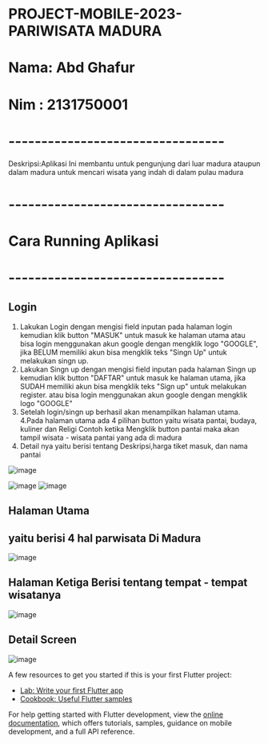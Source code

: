# PROJECT-MOBILE-2023- PARIWISATA MADURA
# Nama: Abd Ghafur
# Nim : 2131750001
# ---------------------------------
Deskripsi:Aplikasi Ini membantu untuk pengunjung dari luar madura ataupun dalam madura untuk mencari wisata yang indah di dalam pulau madura
# ---------------------------------
# Cara Running Aplikasi
# ---------------------------------
## Login
1. Lakukan Login dengan mengisi field inputan pada halaman login kemudian klik button "MASUK" untuk masuk ke halaman utama atau bisa login menggunakan akun google dengan mengklik logo "GOOGLE", jika BELUM memiliki akun bisa mengklik teks "Singn Up" untuk melakukan singn up.
2. Lakukan Singn up dengan mengisi field inputan pada halaman Singn up kemudian klik button "DAFTAR" untuk masuk ke halaman utama, jika SUDAH memiliki akun bisa mengklik teks "Sign up" untuk melakukan register. atau bisa login menggunakan akun google dengan mengklik logo "GOOGLE"
3. Setelah login/singn up berhasil akan menampilkan halaman utama.
4.Pada halaman utama ada 4 pilihan button yaitu wisata pantai, budaya, kuliner dan Religi
 Contoh ketika Mengklik button pantai maka akan tampil wisata - wisata pantai yang ada di     madura
5. Detail nya yaitu berisi tentang Deskripsi,harga tiket masuk, dan nama pantai

![image](https://github.com/AbdGhafur/project-mobile-2023/assets/92065915/216a60ab-ab1b-4a46-bf7a-2cbc96a5b6bd)

![image](https://github.com/AbdGhafur/project-mobile-2023/assets/92065915/f9cc906f-7279-45ab-b428-aa501515955c)
![image](https://github.com/AbdGhafur/project-mobile-2023/assets/92065915/e4cdb9b9-1a69-47a6-b363-825f7045b54e)


## Halaman Utama
## yaitu berisi 4 hal parwisata Di Madura
![image](https://github.com/AbdGhafur/project-mobile-2023/assets/92065915/d20ccfe7-44bd-4c95-aee9-c8f91925c870)

## Halaman Ketiga Berisi tentang tempat - tempat wisatanya
![image](https://github.com/AbdGhafur/project-mobile-2023/assets/92065915/ca2f0fca-9238-4d89-a023-f6e3a88e39b6)

## Detail Screen
![image](https://github.com/AbdGhafur/project-mobile-2023/assets/92065915/dac2aec0-d8b7-40d2-b58e-347953ade612)


A few resources to get you started if this is your first Flutter project:

- [Lab: Write your first Flutter app](https://docs.flutter.dev/get-started/codelab)
- [Cookbook: Useful Flutter samples](https://docs.flutter.dev/cookbook)

For help getting started with Flutter development, view the
[online documentation](https://docs.flutter.dev/), which offers tutorials,
samples, guidance on mobile development, and a full API reference.
